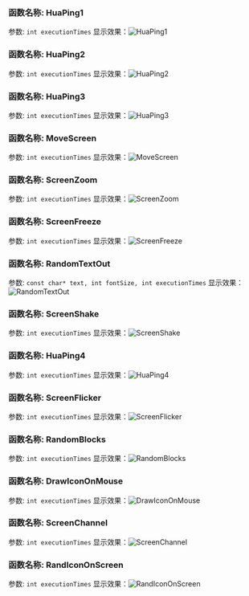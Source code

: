 ### 函数名称: HuaPing1
参数: `int executionTimes`
显示效果：![HuaPing1](https://github.com/YunChenqwq/EvilLockDLL/tree/main/png/huaping1.png)

### 函数名称: HuaPing2
参数: `int executionTimes`
显示效果：![HuaPing2](https://github.com/YunChenqwq/EvilLockDLL/tree/main/png/huaping2.png)

### 函数名称: HuaPing3
参数: `int executionTimes`
显示效果：![HuaPing3](https://github.com/YunChenqwq/EvilLockDLL/tree/main/png/huaping3.png)

### 函数名称: MoveScreen
参数: `int executionTimes`
显示效果：![MoveScreen](https://github.com/YunChenqwq/EvilLockDLL/tree/main/png/movescreen.png)

### 函数名称: ScreenZoom
参数: `int executionTimes`
显示效果：![ScreenZoom](https://github.com/YunChenqwq/EvilLockDLL/tree/main/png/screenzoomo.png)

### 函数名称: ScreenFreeze
参数: `int executionTimes`
显示效果：![ScreenFreeze](https://github.com/YunChenqwq/EvilLockDLL/tree/main/png/screenfreeze.png)

### 函数名称: RandomTextOut
参数: `const char* text, int fontSize, int executionTimes`
显示效果：![RandomTextOut](https://github.com/YunChenqwq/EvilLockDLL/tree/main/png/Textout.png)

### 函数名称: ScreenShake
参数: `int executionTimes`
显示效果：![ScreenShake](https://github.com/YunChenqwq/EvilLockDLL/tree/main/png/screenshake.png)

### 函数名称: HuaPing4
参数: `int executionTimes`
显示效果：![HuaPing4](https://github.com/YunChenqwq/EvilLockDLL/tree/main/png/huaping4.png)

### 函数名称: ScreenFlicker
参数: `int executionTimes`
显示效果：![ScreenFlicker](https://github.com/YunChenqwq/EvilLockDLL/tree/main/png/screenfilcker.png)

### 函数名称: RandomBlocks
参数: `int executionTimes`
显示效果：![RandomBlocks](https://github.com/YunChenqwq/EvilLockDLL/tree/main/png/randomblocks.png)

### 函数名称: DrawIconOnMouse
参数: `int executionTimes`
显示效果：![DrawIconOnMouse](https://github.com/YunChenqwq/EvilLockDLL/tree/main/png/drawicononmouse.png)

### 函数名称: ScreenChannel
参数: `int executionTimes`
显示效果：![ScreenChannel](https://github.com/YunChenqwq/EvilLockDLL/tree/main/png/screenlast.png)

### 函数名称: RandIconOnScreen
参数: `int executionTimes`
显示效果：![RandIconOnScreen](https://github.com/YunChenqwq/EvilLockDLL/tree/main/png/)
